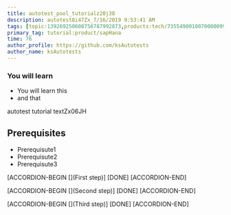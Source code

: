 ```yaml
---
title: autotest_pool_tutorialz20j38
description: autotest8i47Zx_7/16/2019 9:53:41 AM
tags: [topic:139269250608756787992873,products:tech/73554900100700000996,tutorial:experience/advanced]
primary_tag: tutorial:product/sapHana
time: 76
author_profile: https://github.com/ksAutotests
author_name: ksAutotests
---
```

### You will learn
- You will learn this
- and that

autotest tutorial textZx06JH

## Prerequisites
- Prerequisute1
- Prerequisute2
- Prerequisute3

[ACCORDION-BEGIN [](First step)]
[DONE]
[ACCORDION-END]

[ACCORDION-BEGIN [](Second step)]
[DONE]
[ACCORDION-END]

[ACCORDION-BEGIN [](Third step)]
[DONE]
[ACCORDION-END]

